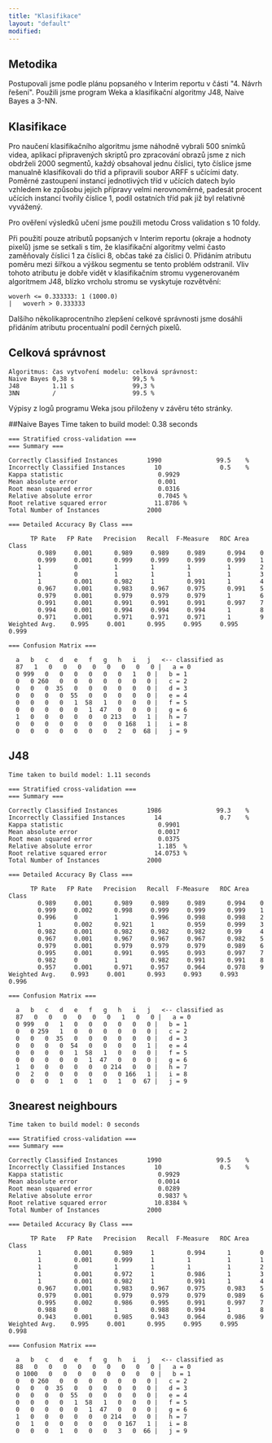 ```yaml
---
title: "Klasifikace"
layout: "default"
modified:
---
```


## Metodika

Postupovali jsme podle plánu popsaného v Interim reportu v části "4. Návrh řešení". Použili jsme program Weka a klasifikační algoritmy J48, Naive Bayes a 3-NN.

## Klasifikace

Pro naučení klasifikačního algoritmu jsme náhodně vybrali 500 snímků videa, aplikací připravených skriptů pro zpracování obrazů jsme z nich obdrželi 2000 segmentů, každý obsahoval jednu číslici, tyto číslice jsme manualně klasifikovali do tříd a připravili soubor ARFF s učícími daty. Poměrné zastoupení instancí jednotlivých tříd v učících datech bylo vzhledem ke způsobu jejich přípravy velmi nerovnoměrné, padesát procent učících instancí tvořily číslice 1, podíl ostatních tříd pak již byl relativně vyvážený.

Pro ověření výsledků učení jsme použili metodu Cross validation s 10 foldy.

Při použití pouze atributů popsaných v Interim reportu (okraje a hodnoty pixelů) jsme se setkali s tím, že klasifikační algoritmy velmi často zaměňovaly číslici 1 za číslici 8, občas také za číslici 0. Přidáním atributu poměru mezi šířkou a výškou segmentu se tento problém odstranil. Vliv tohoto atributu je dobře vidět v klasifikačním stromu vygenerovaném algoritmem J48, blízko vrcholu stromu se vyskytuje rozvětvění:

    woverh <= 0.333333: 1 (1000.0)
    |   woverh > 0.333333

Dalšího několikaprocentního zlepšení celkové správnosti jsme dosáhli přidáním atributu procentualní podíl černých pixelů.

## Celková správnost

    Algoritmus: čas vytvoření modelu: celková správnost:
    Naive Bayes 0,38 s                99,5 %
    J48         1.11 s                99,3 %
    3NN         /                     99.5 %

Výpisy z logů programu Weka jsou přiloženy v závěru této stránky.

##Naive Bayes
    Time taken to build model: 0.38 seconds

    === Stratified cross-validation ===
    === Summary ===

    Correctly Classified Instances        1990               99.5    %
    Incorrectly Classified Instances        10                0.5    %
    Kappa statistic                          0.9929
    Mean absolute error                      0.001 
    Root mean squared error                  0.0316
    Relative absolute error                  0.7045 %
    Root relative squared error             11.8786 %
    Total Number of Instances             2000     

    === Detailed Accuracy By Class ===

    	  TP Rate   FP Rate   Precision   Recall  F-Measure   ROC Area  Class
		    0.989     0.001      0.989     0.989     0.989      0.994    0
		    0.999     0.001      0.999     0.999     0.999      0.999    1
		    1         0          1         1         1          1        2
		    1         0          1         1         1          1        3
		    1         0.001      0.982     1         0.991      1        4
		    0.967     0.001      0.983     0.967     0.975      0.991    5
		    0.979     0.001      0.979     0.979     0.979      1        6
		    0.991     0.001      0.991     0.991     0.991      0.997    7
		    0.994     0.001      0.994     0.994     0.994      1        8
		    0.971     0.001      0.971     0.971     0.971      1        9
    Weighted Avg.    0.995     0.001      0.995     0.995     0.995      0.999

    === Confusion Matrix ===

      a   b   c   d   e   f   g   h   i   j   <-- classified as
      87   1   0   0   0   0   0   0   0   0 |   a = 0
      0 999   0   0   0   0   0   0   1   0 |   b = 1
      0   0 260   0   0   0   0   0   0   0 |   c = 2
      0   0   0  35   0   0   0   0   0   0 |   d = 3
      0   0   0   0  55   0   0   0   0   0 |   e = 4
      0   0   0   0   1  58   1   0   0   0 |   f = 5
      0   0   0   0   0   1  47   0   0   0 |   g = 6
      1   0   0   0   0   0   0 213   0   1 |   h = 7
      0   0   0   0   0   0   0   0 168   1 |   i = 8
      0   0   0   0   0   0   0   2   0  68 |   j = 9

## J48
    Time taken to build model: 1.11 seconds

    === Stratified cross-validation ===
    === Summary ===

    Correctly Classified Instances        1986               99.3    %
    Incorrectly Classified Instances        14                0.7    %
    Kappa statistic                          0.9901
    Mean absolute error                      0.0017
    Root mean squared error                  0.0375
    Relative absolute error                  1.185  %
    Root relative squared error             14.0753 %
    Total Number of Instances             2000     

    === Detailed Accuracy By Class ===

		  TP Rate   FP Rate   Precision   Recall  F-Measure   ROC Area  Class
		    0.989     0.001      0.989     0.989     0.989      0.994    0
		    0.999     0.002      0.998     0.999     0.999      0.999    1
		    0.996     0          1         0.996     0.998      0.998    2
		    1         0.002      0.921     1         0.959      0.999    3
		    0.982     0.001      0.982     0.982     0.982      0.99     4
		    0.967     0.001      0.967     0.967     0.967      0.982    5
		    0.979     0.001      0.979     0.979     0.979      0.989    6
		    0.995     0.001      0.991     0.995     0.993      0.997    7
		    0.982     0          1         0.982     0.991      0.991    8
		    0.957     0.001      0.971     0.957     0.964      0.978    9
    Weighted Avg.    0.993     0.001      0.993     0.993     0.993      0.996

    === Confusion Matrix ===

      a   b   c   d   e   f   g   h   i   j   <-- classified as
      87   0   0   0   0   0   0   1   0   0 |   a = 0
      0 999   0   1   0   0   0   0   0   0 |   b = 1
      0   0 259   1   0   0   0   0   0   0 |   c = 2
      0   0   0  35   0   0   0   0   0   0 |   d = 3
      0   0   0   0  54   0   0   0   0   1 |   e = 4
      0   0   0   0   1  58   1   0   0   0 |   f = 5
      0   0   0   0   0   1  47   0   0   0 |   g = 6
      1   0   0   0   0   0   0 214   0   0 |   h = 7
      0   2   0   0   0   0   0   0 166   1 |   i = 8
      0   0   0   1   0   1   0   1   0  67 |   j = 9

## 3nearest neighbours
    Time taken to build model: 0 seconds

    === Stratified cross-validation ===
    === Summary ===

    Correctly Classified Instances        1990               99.5    %
    Incorrectly Classified Instances        10                0.5    %
    Kappa statistic                          0.9929
    Mean absolute error                      0.0014
    Root mean squared error                  0.0289
    Relative absolute error                  0.9837 %
    Root relative squared error             10.8384 %
    Total Number of Instances             2000     

    === Detailed Accuracy By Class ===

		  TP Rate   FP Rate   Precision   Recall  F-Measure   ROC Area  Class
		    1         0.001      0.989     1         0.994      1        0
		    1         0.001      0.999     1         1          1        1
		    1         0          1         1         1          1        2
		    1         0.001      0.972     1         0.986      1        3
		    1         0.001      0.982     1         0.991      1        4
		    0.967     0.001      0.983     0.967     0.975      0.983    5
		    0.979     0.001      0.979     0.979     0.979      0.989    6
		    0.995     0.002      0.986     0.995     0.991      0.997    7
		    0.988     0          1         0.988     0.994      1        8
		    0.943     0.001      0.985     0.943     0.964      0.986    9
    Weighted Avg.    0.995     0.001      0.995     0.995     0.995      0.998

    === Confusion Matrix ===

      a   b   c   d   e   f   g   h   i   j   <-- classified as
      88   0   0   0   0   0   0   0   0   0 |   a = 0
      0 1000   0   0   0   0   0   0   0   0 |   b = 1
      0   0 260   0   0   0   0   0   0   0 |   c = 2
      0   0   0  35   0   0   0   0   0   0 |   d = 3
      0   0   0   0  55   0   0   0   0   0 |   e = 4
      0   0   0   0   1  58   1   0   0   0 |   f = 5
      0   0   0   0   0   1  47   0   0   0 |   g = 6
      1   0   0   0   0   0   0 214   0   0 |   h = 7
      0   1   0   0   0   0   0   0 167   1 |   i = 8
      0   0   0   1   0   0   0   3   0  66 |   j = 9